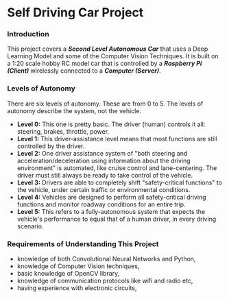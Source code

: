 # Self Driving Car Project
### Introduction
This project covers a ***Second Level Autonomous Car*** that uses a Deep Learning Model and some of the Computer Vision Techniques.
It is built on a 1:20 scale hobby RC model car that is controlled by a ***Raspberry Pi (Client)*** wirelessly connected to a ***Computer (Server)***.

### Levels of Autonomy
There are six levels of autonomy. These are from 0 to 5. The levels of autonomy describe the system, not the vehicle. 

- **Level 0:** This one is pretty basic. The driver (human) controls it all: steering, brakes, throttle, power. 
- **Level 1:** This driver-assistance level means that most functions are still controlled by the driver.
- **Level 2:** One driver assistance system of "both steering and acceleration/deceleration using information about the driving environment" is automated, like cruise control and lane-centering. The driver must still always be ready to take control of the vehicle.
- **Level 3:** Drivers are able to completely shift "safety-critical functions" to the vehicle, under certain traffic or environmental conditions.
- **Level 4:** Vehicles are designed to perform all safety-critical driving functions and monitor roadway conditions for an entire trip.
- **Level 5:** This refers to a fully-autonomous system that expects the vehicle's performance to equal that of a human driver, in every driving scenario.

### Requirements of Understanding This Project

- knowledge of both Convolutional Neural Networks and Python,
- knowledge of Computer Vision techniques,
- basic knowledge of OpenCV library,
- knowledge of communication protocols like wifi and radio etc,
- having experience with electronic circuits,

